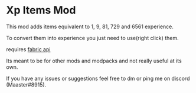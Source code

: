 # Xp Items Mod

This mod adds items equivalent to 1, 9, 81, 729 and 6561 experience.

To convert them into experience you just need to use(right click) them.

requires <a href="https://modrinth.com/mod/fabric-api">fabric api</a>

Its meant to be for other mods and modpacks and not really useful at its own.


If you have any issues or suggestions feel free to dm or ping me on discord (Maaster#8915).
